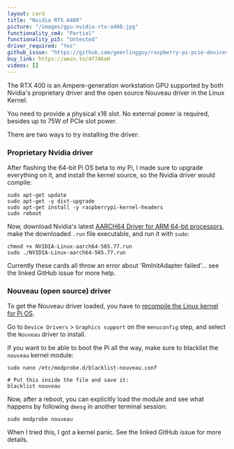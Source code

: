 ```yaml
---
layout: card
title: "Nvidia RTX A400"
picture: "/images/gpu-nvidia-rtx-a400.jpg"
functionality_cm4: "Partial"
functionality_pi5: "Untested"
driver_required: "Yes"
github_issue: "https://github.com/geerlingguy/raspberry-pi-pcie-devices/issues/677"
buy_link: https://amzn.to/4f7AkeH
videos: []
---
```

The RTX 400 is an Ampere-generation workstation GPU supported by both Nvidia's proprietary driver and the open source Nouveau driver in the Linux Kernel.

You need to provide a physical x16 slot. No external power is required, besides up to 75W of PCIe slot power.

There are two ways to try installing the driver:

### Proprietary Nvidia driver

After flashing the 64-bit Pi OS beta to my Pi, I made sure to upgrade everything on it, and install the kernel source, so the Nvidia driver would compile:

```
sudo apt-get update
sudo apt-get -y dist-upgrade
sudo apt-get install -y raspberrypi-kernel-headers
sudo reboot
```

Now, download Nvidia's latest [AARCH64 Driver for ARM 64-bit processors](https://www.nvidia.com/en-us/drivers/unix/linux-aarch64-archive/), make the downloaded `.run` file executable, and run it with `sudo`:

```
chmod +x NVIDIA-Linux-aarch64-565.77.run
sudo ./NVIDIA-Linux-aarch64-565.77.run
```

Currently these cards all throw an error about 'RmInitAdapter failed'... see the linked GitHub issue for more help.

### Nouveau (open source) driver

To get the Nouveau driver loaded, you have to [recompile the Linux kernel for Pi OS](https://github.com/geerlingguy/raspberry-pi-pcie-devices/tree/master/extras/cross-compile).

Go to `Device Drivers` > `Graphics support` on the `menuconfig` step, and select the `Nouveau` driver to install.

If you want to be able to boot the Pi all the way, make sure to blacklist the `nouveau` kernel module:

```
sudo nano /etc/modprobe.d/blacklist-nouveau.conf

# Put this inside the file and save it:
blacklist nouveau
```

Now, after a reboot, you can explicitly load the module and see what happens by following `dmesg` in another terminal session:

```
sudo modprobe nouveau
```

When I tried this, I got a kernel panic. See the linked GitHub issue for more details.
